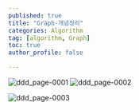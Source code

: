 ```yaml
---
published: true
title: "Graph-개념정리" 
categories: Algorithm 
tag: [algorithm, Graph] 
toc: true
author_profile: false 

---
```


![ddd_page-0001](https://github.com/Vida0822/Algorithm/assets/132312673/78bf3c50-5708-42eb-99b9-7f1ec890dacf)
![ddd_page-0002](https://github.com/Vida0822/Algorithm/assets/132312673/7540f1e4-5de5-4f13-a7ae-da367c6c2168)

![ddd_page-0003](https://github.com/Vida0822/Algorithm/assets/132312673/b5daac31-1e3b-416e-a784-8c4e053cf81e)

